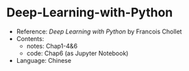 # Deep-Learning-with-Python
- Reference: *Deep Learning with Python* by Francois Chollet    
- Contents:
  - notes: Chap1-4&6
  - code: Chap6 (as Jupyter Notebook)
- Language: Chinese  
